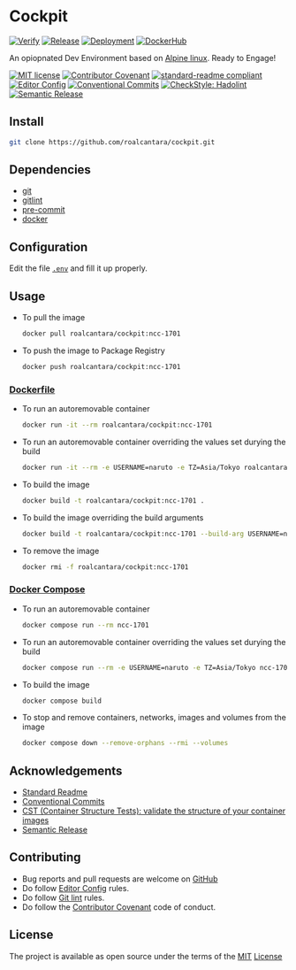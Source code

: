 # Cockpit

[![Verify](https://github.com/roalcantara/cockpit/actions/workflows/verify.yml/badge.svg)](https://github.com/roalcantara/cockpit/actions/workflows/verify.yml)
[![Release](https://github.com/roalcantara/cockpit/actions/workflows/release.yml/badge.svg)](https://github.com/roalcantara/cockpit/actions/workflows/release.yml)
[![Deployment](https://github.com/roalcantara/cockpit/actions/workflows/deployment.yml/badge.svg)](https://github.com/roalcantara/cockpit/actions/workflows/deployment.yml)
[![DockerHub](https://img.shields.io/docker/pulls/roalcantara/cockpit?style=flat&logo=docker)](https://hub.docker.com/r/roalcantara/cockpit)

An opiopnated Dev Environment based on [Alpine linux][12]. Ready to Engage!

[![MIT license](https://img.shields.io/badge/License-MIT-brightgreen.svg)](./../LICENSE)
[![Contributor Covenant](https://img.shields.io/badge/Contributor%20Covenant-2.0-4baaaa.svg)][2]
[![standard-readme compliant](https://img.shields.io/badge/readme%20style-standard-brightgreen.svg)][5]
[![Editor Config](https://img.shields.io/badge/Editor%20Config-1.0.1-crimson.svg)][4]
[![Conventional Commits](https://img.shields.io/badge/Conventional%20Commits-1.0.0-yellow.svg)][3]
[![CheckStyle: Hadolint](https://img.shields.io/badge/check_style-hadolint-ee503e.svg)][11]
[![Semantic Release](https://img.shields.io/badge/%20%20%F0%9F%93%A6%F0%9F%9A%80-semantic--release-e10079.svg)][17]

## Install

```sh
git clone https://github.com/roalcantara/cockpit.git
```

## Dependencies

- [git][6]
- [gitlint][7]
- [pre-commit][8]
- [docker][9]

## Configuration

Edit the file [`.env`][15] and fill it up properly.

## Usage

- To pull the image

  ```sh
  docker pull roalcantara/cockpit:ncc-1701
  ```

- To push the image to Package Registry

  ```sh
  docker push roalcantara/cockpit:ncc-1701
  ```

### [Dockerfile][13]

- To run an autoremovable container

  ```sh
  docker run -it --rm roalcantara/cockpit:ncc-1701
  ```

- To run an autoremovable container overriding the values set durying the build

  ```sh
  docker run -it --rm -e USERNAME=naruto -e TZ=Asia/Tokyo roalcantara/cockpit:ncc-1701
  ```

- To build the image

  ```sh
  docker build -t roalcantara/cockpit:ncc-1701 .
  ```

- To build the image overriding the build arguments

  ```sh
  docker build -t roalcantara/cockpit:ncc-1701 --build-arg USERNAME=naruto --build-arg TZ=Asia/Tokyo .
  ```

- To remove the image

  ```sh
  docker rmi -f roalcantara/cockpit:ncc-1701
  ```

### [Docker Compose][14]

- To run an autoremovable container

  ```sh
  docker compose run --rm ncc-1701
  ```

- To run an autoremovable container overriding the values set durying the build

  ```sh
  docker compose run --rm -e USERNAME=naruto -e TZ=Asia/Tokyo ncc-1701
  ```

- To build the image

  ```sh
  docker compose build
  ```

- To stop and remove containers, networks, images and volumes from the image

  ```sh
  docker compose down --remove-orphans --rmi --volumes
  ```

## Acknowledgements

- [Standard Readme][5]
- [Conventional Commits][7]
- [CST (Container Structure Tests): validate the structure of your container images][16]
- [Semantic Release][17]

## Contributing

- Bug reports and pull requests are welcome on [GitHub][0]
- Do follow [Editor Config][4] rules.
- Do follow [Git lint][7] rules.
- Do follow the [Contributor Covenant][2] code of conduct.

## License

The project is available as open source under the terms of the [MIT][1] [License](LICENSE)

[0]: https://github.com/roalcantara/Dockers
[1]: https://opensource.org/licenses/MIT "Open Source Initiative"
[2]: https://contributor-covenant.org "A Code of Conduct for Open Source Communities"
[3]: https://conventionalcommits.org "Conventional Commits"
[4]: https://editorconfig.org "EditorConfig"
[5]: https://github.com/RichardLitt/standard-readme "Standard Readme"
[6]: https://git-scm.com "Git"
[7]: https://jorisroovers.com/gitlint "git commit message linter"
[8]: https://pre-commit.com "A framework for managing and maintaining multi-language pre-commit hooks"
[9]: https://docker.com "Docker: An open platform for developing, shipping, and running applications."
[11]: https://github.com/hadolint/hadolint "Dockerfile linter"
[12]: https://alpinelinux.org/ "Alpine Linux: A security-oriented, lightweight Linux distribution based on musl libc and busybox"
[13]: https://docs.docker.com/engine/reference/builder "Dockerfile reference"
[14]: https://docs.docker.com/compose/compose-file "Docker Compose"
[15]: https://docs.docker.com/compose/compose-file/#env_file "Docker Compose: Env_file format"
[16]: https://github.com/GoogleContainerTools/container-structure-test "CST (Container Structure Tests): validate the structure of your container images"
[17]: https://semantic-release.gitbook.io/semantic-release "Semantic Release"
